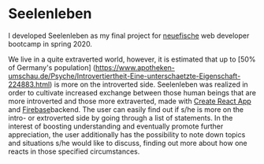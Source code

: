 # Seelenleben
I developed Seelenleben as my final project for [neuefische](https://www.neuefische.de) web developer bootcamp in spring 2020.

We live in a quite extraverted world, however, it is estimated that up to [50% of Germany's population] (https://www.apotheken-umschau.de/Psyche/Introvertiertheit-Eine-unterschaetzte-Eigenschaft-224883.html) is more on the introverted side.
Seelenleben was realized in order to cultivate increased exchange between those human beings that are more introverted and those more extraverted, made with [Create React App](https://github.com/facebook/create-react-app) and [Firebase](https://firebase.google.com/)backend.
The user can easily find out if s/he is more on the intro- or extroverted side by going through a list of statements. In the interest of boosting understanding and eventually promote further appreciation, the user additionally has the possibility to note down topics and situations s/he would like to discuss, finding out more about how one reacts in those specified circumstances.
